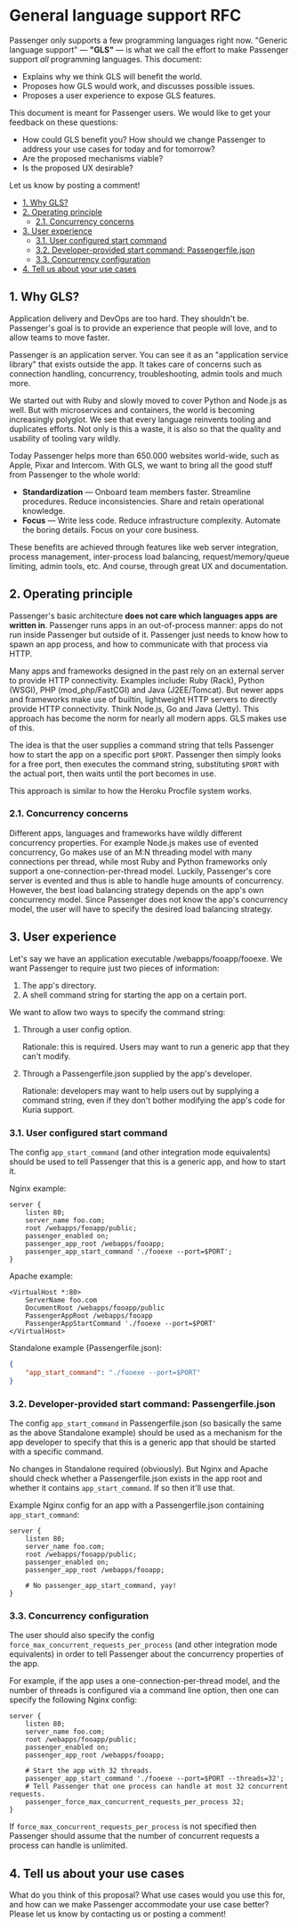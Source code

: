 # General language support RFC

Passenger only supports a few programming languages right now. "Generic language support" — **"GLS"** — is what we call the effort to make Passenger support *all* programming languages. This document:

 * Explains why we think GLS will benefit the world.
 * Proposes how GLS would work, and discusses possible issues.
 * Proposes a user experience to expose GLS features.

This document is meant for Passenger users. We would like to get your feedback on these questions:

 * How could GLS benefit you? How should we change Passenger to address your use cases for today and for tomorrow?
 * Are the proposed mechanisms viable?
 * Is the proposed UX desirable?

Let us know by posting a comment!

<!-- TOC depthFrom:2 depthTo:4 -->

- [1. Why GLS?](#1-why-gls)
- [2. Operating principle](#2-operating-principle)
    - [2.1. Concurrency concerns](#21-concurrency-concerns)
- [3. User experience](#3-user-experience)
    - [3.1. User configured start command](#31-user-configured-start-command)
    - [3.2. Developer-provided start command: Passengerfile.json](#32-developer-provided-start-command-passengerfilejson)
    - [3.3. Concurrency configuration](#33-concurrency-configuration)
- [4. Tell us about your use cases](#4-tell-us-about-your-use-cases)

<!-- /TOC -->

## 1. Why GLS?

Application delivery and DevOps are too hard. They shouldn't be. Passenger's goal is to provide an experience that people will love, and to allow teams to move faster.

Passenger is an application server. You can see it as an "application service library" that exists outside the app. It takes care of concerns such as connection handling, concurrency, troubleshooting, admin tools and much more.

We started out with Ruby and slowly moved to cover Python and Node.js as well. But with microservices and containers, the world is becoming increasingly polyglot. We see that every language reinvents tooling and duplicates efforts. Not only is this a waste, it is also so that the quality and usability of tooling vary wildly.

Today Passenger helps more than 650.000 websites world-wide, such as Apple, Pixar and Intercom. With GLS, we want to bring all the good stuff from Passenger to the whole world:

 * **Standardization** — Onboard team members faster. Streamline procedures. Reduce inconsistencies. Share and retain operational knowledge.
 * **Focus** — Write less code. Reduce infrastructure complexity. Automate the boring details. Focus on your core business.

These benefits are achieved through features like web server integration, process management, inter-process load balancing, request/memory/queue limiting, admin tools, etc. And course, through great UX and documentation.

## 2. Operating principle

Passenger's basic architecture **does not care which languages apps are written in**. Passenger runs apps in an out-of-process manner: apps do not run inside Passenger but outside of it. Passenger just needs to know how to spawn an app process, and how to communicate with that process via HTTP.

Many apps and frameworks designed in the past rely on an external server to provide HTTP connectivity. Examples include: Ruby (Rack), Python (WSGI), PHP (mod_php/FastCGI) and Java (J2EE/Tomcat). But newer apps and frameworks make use of builtin, lightweight HTTP servers to directly provide HTTP connectivity. Think Node.js, Go and Java (Jetty). This approach has become the norm for nearly all modern apps. GLS makes use of this.

The idea is that the user supplies a command string that tells Passenger how to start the app on a specific port `$PORT`. Passenger then simply looks for a free port, then executes the command string, substituting `$PORT` with the actual port, then waits until the port becomes in use.

This approach is similar to how the Heroku Procfile system works.

### 2.1. Concurrency concerns

Different apps, languages and frameworks have wildly different concurrency properties. For example Node.js makes use of evented concurrency, Go makes use of an M:N threading model with many connections per thread, while most Ruby and Python frameworks only support a one-connection-per-thread model. Luckily, Passenger's core server is evented and thus is able to handle huge amounts of concurrency. However, the best load balancing strategy depends on the app's own concurrency model. Since Passenger does not know the app's concurrency model, the user will have to specify the desired load balancing strategy.

## 3. User experience

Let's say we have an application executable /webapps/fooapp/fooexe. We want Passenger to require just two pieces of information:

 1. The app's directory.
 2. A shell command string for starting the app on a certain port.

We want to allow two ways to specify the command string:

 1. Through a user config option.

    Rationale: this is required. Users may want to run a generic app that they can't modify.

 2. Through a Passengerfile.json supplied by the app's developer.

    Rationale: developers may want to help users out by supplying a command string, even if they don't bother modifying the app's code for Kuria support.

### 3.1. User configured start command

The config `app_start_command` (and other integration mode equivalents) should be used to tell Passenger that this is a generic app, and how to start it.

Nginx example:

~~~nginx
server {
    listen 80;
    server_name foo.com;
    root /webapps/fooapp/public;
    passenger_enabled on;
    passenger_app_root /webapps/fooapp;
    passenger_app_start_command './fooexe --port=$PORT';
}
~~~

Apache example:

~~~
<VirtualHost *:80>
    ServerName foo.com
    DocumentRoot /webapps/fooapp/public
    PassengerAppRoot /webapps/fooapp
    PassengerAppStartCommand './fooexe --port=$PORT'
</VirtualHost>
~~~

Standalone example (Passengerfile.json):

~~~json
{
    "app_start_command": "./fooexe --port=$PORT"
}
~~~

### 3.2. Developer-provided start command: Passengerfile.json

The config `app_start_command` in Passengerfile.json (so basically the same as the above Standalone example) should be used as a mechanism for the app developer to specify that this is a generic app that should be started with a specific command.

No changes in Standalone required (obviously). But Nginx and Apache should check whether a Passengerfile.json exists in the app root and whether it contains `app_start_command`. If so then it'll use that.

Example Nginx config for an app with a Passengerfile.json containing `app_start_command`:

~~~nginx
server {
    listen 80;
    server_name foo.com;
    root /webapps/fooapp/public;
    passenger_enabled on;
    passenger_app_root /webapps/fooapp;

    # No passenger_app_start_command, yay!
}
~~~

### 3.3. Concurrency configuration

The user should also specify the config `force_max_concurrent_requests_per_process` (and other integration mode equivalents) in order to tell Passenger about the concurrency properties of the app.

For example, if the app uses a one-connection-per-thread model, and the number of threads is configured via a command line option, then one can specify the following Nginx config:

~~~nginx
server {
    listen 80;
    server_name foo.com;
    root /webapps/fooapp/public;
    passenger_enabled on;
    passenger_app_root /webapps/fooapp;

    # Start the app with 32 threads.
    passenger_app_start_command './fooexe --port=$PORT --threads=32';
    # Tell Passenger that one process can handle at most 32 concurrent requests.
    passenger_force_max_concurrent_requests_per_process 32;
}
~~~

If `force_max_concurrent_requests_per_process` is not specified then Passenger should assume that the number of concurrent requests a process can handle is unlimited.

## 4. Tell us about your use cases

What do you think of this proposal? What use cases would you use this for, and how can we make Passenger accommodate your use case better? Please let us know by contacting us or posting a comment!